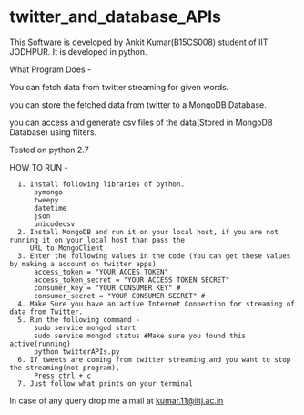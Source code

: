 # twitter_and_database_APIs
This Software is developed by Ankit Kumar(B15CS008) student of IIT JODHPUR. It is developed in python.

What Program Does - 

You can fetch data from twitter streaming for given words.

you can store the fetched data from twitter to a MongoDB Database.

you can access and generate csv files of the data(Stored in MongoDB Database) using filters.




Tested on python 2.7


HOW TO RUN - 

      1. Install following libraries of python.
          pymongo
          tweepy
          datetime
          json
          unicodecsv
      2. Install MongoDB and run it on your local host, if you are not running it on your local host than pass the 
         URL to MongoClient
      3. Enter the following values in the code (You can get these values by making a account on twitter apps)
          access_token = "YOUR ACCES TOKEN"
          access_token_secret = "YOUR ACCESS TOKEN SECRET"
          consumer_key = "YOUR CONSUMER KEY" #
          consumer_secret = "YOUR CONSUMER SECRET" #
      4. Make Sure you have an active Internet Connection for streaming of data from Twitter.
      5. Run the following command - 
          sudo service mongod start
          sudo service mongod status #Make sure you found this active(running)
          python twitterAPIs.py
      6. If tweets are coming from twitter streaming and you want to stop the streaming(not program), 
          Press ctrl + c
      7. Just follow what prints on your terminal
      
      
      
In case of any query drop me a mail at kumar.11@iitj.ac.in 
       
